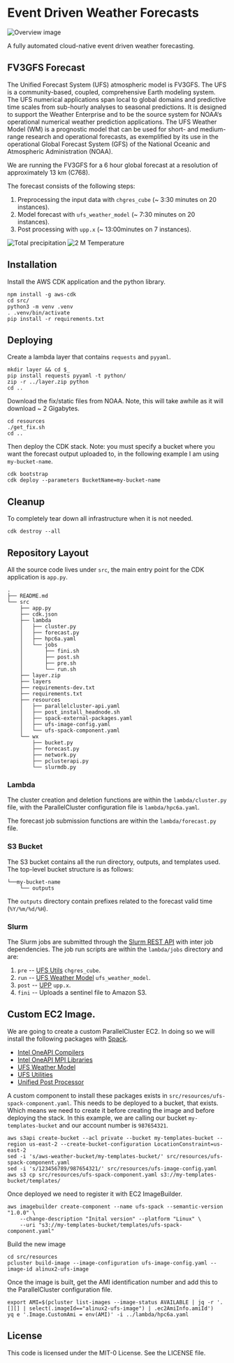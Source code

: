 # Event Driven Weather Forecasts

![Overview image](./event_driven_weather_forecast.png)

A fully automated cloud-native event driven weather forecasting.

## FV3GFS Forecast

The Unified Forecast System (UFS) atmospheric model is FV3GFS. The UFS is a community-based, coupled, comprehensive Earth modeling system.
The UFS numerical applications span local to global domains and predictive time scales from sub-hourly analyses to seasonal predictions.
It is designed to support the Weather Enterprise and to be the source system for NOAA‘s operational numerical weather prediction applications.
The UFS Weather Model (WM) is a prognostic model that can be used for short- and medium-range research and operational forecasts, as exemplified by
its use in the operational Global Forecast System (GFS) of the National Oceanic and Atmospheric Administration (NOAA).

We are running the FV3GFS for a 6 hour global forecast at a resolution of approximately 13 km (C768).

The forecast consists of the following steps:

1. Preprocessing the input data with `chgres_cube` (~ 3:30 minutes on 20 instances).
2. Model forecast with `ufs_weather_model` (~ 7:30 minutes on 20 instances).
3. Post processing with `upp.x` (~ 13:00minutes on 7 instances).

![Total precipitation](plot_ufs_phyf_tprcp.gif)
![2 M Temperature](plot_ufs_phyf_tmp2m.gif)


## Installation

Install the AWS CDK application and the python library.

```
npm install -g aws-cdk
cd src/
python3 -m venv .venv
. .venv/bin/activate
pip install -r requirements.txt
```

## Deploying

Create a lambda layer that contains `requests` and `pyyaml`.
```
mkdir layer && cd $_
pip install requests pyyaml -t python/
zip -r ../layer.zip python
cd ..
```

Download the fix/static files from NOAA. Note, this will take awhile as it
will download ~ 2 Gigabytes.
```
cd resources
./get_fix.sh
cd ..
```

Then deploy the CDK stack. Note: you must specify a bucket where you want the
forecast output uploaded to, in the following example I am using
`my-bucket-name`.

```
cdk bootstrap
cdk deploy --parameters BucketName=my-bucket-name
```

## Cleanup

To completely tear down all infrastructure when it is not needed.

```
cdk destroy --all
```

## Repository Layout

All the source code lives under `src`, the main entry point for the CDK application is `app.py`.

```
.
├── README.md
└── src
    ├── app.py
    ├── cdk.json
    ├── lambda
    │   ├── cluster.py
    │   ├── forecast.py
    │   ├── hpc6a.yaml
    │   └── jobs
    │       ├── fini.sh
    │       ├── post.sh
    │       ├── pre.sh
    │       └── run.sh
    ├── layer.zip
    ├── layers
    ├── requirements-dev.txt
    ├── requirements.txt
    ├── resources
    │   ├── parallelcluster-api.yaml
    │   ├── post_install_headnode.sh
    │   ├── spack-external-packages.yaml
    │   ├── ufs-image-config.yaml
    │   └── ufs-spack-component.yaml
    └── wx
        ├── bucket.py
        ├── forecast.py
        ├── network.py
        ├── pclusterapi.py
        └── slurmdb.py
```
### Lambda

The cluster creation and deletion functions are within the `lambda/cluster.py` file, with the ParallelCluster configuration file is `lambda/hpc6a.yaml`.

The forecast job submission functions are within the `lambda/forecast.py` file.

### S3 Bucket

The S3 bucket contains all the run directory, outputs, and templates used. The top-level bucket structure is as follows:

```
└──my-bucket-name
    └── outputs
```

The `outputs` directory contain prefixes related to the forecast valid time (`%Y/%m/%d/%H`).

### Slurm

The Slurm jobs are submitted through the [Slurm REST API](https://slurm.schedmd.com/rest.html) with inter job dependencies. The job run scripts are within the `lambda/jobs` directory and are:

1. `pre` -- [UFS Utils](https://github.com/ufs-community/UFS_UTILS) `chgres_cube`.
2. `run` -- [UFS Weather Model](https://github.com/ufs-community/ufs-weather-model/) `ufs_weather_model`.
3. `post` -- [UPP](https://github.com/NOAA-EMC/UPP) `upp.x`.
4. `fini` -- Uploads a sentinel file to Amazon S3.

## Custom EC2 Image.

We are going to create a custom ParallelCluster EC2. In doing so we will install the following packages with [Spack](https://github.com/spack/spack).

* [Intel OneAPI Compilers](https://www.intel.com/content/www/us/en/developer/tools/oneapi/toolkits.html)
* [Intel OneAPI MPI Libraries](https://www.intel.com/content/www/us/en/developer/tools/oneapi/toolkits.html)
* [UFS Weather Model](https://ufs-weather-model.readthedocs.io/en/latest/)
* [UFS Utilities](https://noaa-emcufs-utils.readthedocs.io/en/latest/ufs_utils.html)
* [Unified Post Processor](https://dtcenter.org/community-code/unified-post-processor-upp)

A custom component to install these packages exists in `src/resources/ufs-spack-component.yaml`.
This needs to be deployed to a bucket, that exists. Which means we need to
create it before creating the image and before deploying the stack. In this
example, we are calling our bucket `my-templates-bucket` and our account
number is `987654321`.

```
aws s3api create-bucket --acl private --bucket my-templates-bucket --region us-east-2 --create-bucket-configuration LocationConstraint=us-east-2
sed -i 's/aws-weather-bucket/my-templates-bucket/' src/resources/ufs-spack-component.yaml
sed -i 's/123456789/987654321/' src/resources/ufs-image-config.yaml
aws s3 cp src/resources/ufs-spack-component.yaml s3://my-templates-bucket/templates/
```
Once deployed we need to register it with EC2 ImageBuilder.
```
aws imagebuilder create-component --name ufs-spack --semantic-version "1.0.0" \
    --change-description "Inital version" --platform "Linux" \
    --uri "s3://my-templates-bucket/templates/ufs-spack-component.yaml"
```

Build the new image
```
cd src/resources
pcluster build-image --image-configuration ufs-image-config.yaml --image-id alinux2-ufs-image
```

Once the image is built, get the AMI identification number and add this to the ParallelCluster configuration file.
```
export AMI=$(pcluster list-images --image-status AVAILABLE | jq -r '.[][] | select(.imageId=="alinux2-ufs-image") | .ec2AmiInfo.amiId')
yq e '.Image.CustomAmi = env(AMI)' -i ../lambda/hpc6a.yaml
```

## License
This code is licensed under the MIT-0 License. See the LICENSE file.
